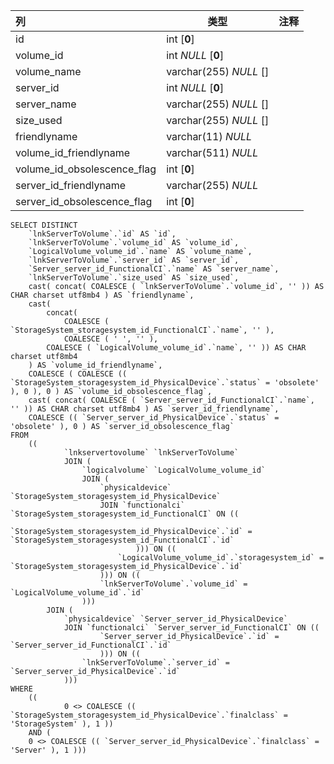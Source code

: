| 列                          | 类型                   | 注释 |
| :-------------------------- | ---------------------- | ---- |
| id                          | int [**0**]            |      |
| volume_id                   | int *NULL* [**0**]     |      |
| volume_name                 | varchar(255) *NULL* [] |      |
| server_id                   | int *NULL* [**0**]     |      |
| server_name                 | varchar(255) *NULL* [] |      |
| size_used                   | varchar(255) *NULL* [] |      |
| friendlyname                | varchar(11) *NULL*     |      |
| volume_id_friendlyname      | varchar(511) *NULL*    |      |
| volume_id_obsolescence_flag | int [**0**]            |      |
| server_id_friendlyname      | varchar(255) *NULL*    |      |
| server_id_obsolescence_flag | int [**0**]            |      |

```
SELECT DISTINCT
	`lnkServerToVolume`.`id` AS `id`,
	`lnkServerToVolume`.`volume_id` AS `volume_id`,
	`LogicalVolume_volume_id`.`name` AS `volume_name`,
	`lnkServerToVolume`.`server_id` AS `server_id`,
	`Server_server_id_FunctionalCI`.`name` AS `server_name`,
	`lnkServerToVolume`.`size_used` AS `size_used`,
	cast( concat( COALESCE ( `lnkServerToVolume`.`volume_id`, '' )) AS CHAR charset utf8mb4 ) AS `friendlyname`,
	cast(
		concat(
			COALESCE ( `StorageSystem_storagesystem_id_FunctionalCI`.`name`, '' ),
			COALESCE ( ' ', '' ),
		COALESCE ( `LogicalVolume_volume_id`.`name`, '' )) AS CHAR charset utf8mb4 
	) AS `volume_id_friendlyname`,
	COALESCE ( COALESCE (( `StorageSystem_storagesystem_id_PhysicalDevice`.`status` = 'obsolete' ), 0 ), 0 ) AS `volume_id_obsolescence_flag`,
	cast( concat( COALESCE ( `Server_server_id_FunctionalCI`.`name`, '' )) AS CHAR charset utf8mb4 ) AS `server_id_friendlyname`,
	COALESCE (( `Server_server_id_PhysicalDevice`.`status` = 'obsolete' ), 0 ) AS `server_id_obsolescence_flag` 
FROM
	((
			`lnkservertovolume` `lnkServerToVolume`
			JOIN (
				`logicalvolume` `LogicalVolume_volume_id`
				JOIN (
					`physicaldevice` `StorageSystem_storagesystem_id_PhysicalDevice`
					JOIN `functionalci` `StorageSystem_storagesystem_id_FunctionalCI` ON ((
							`StorageSystem_storagesystem_id_PhysicalDevice`.`id` = `StorageSystem_storagesystem_id_FunctionalCI`.`id` 
							))) ON ((
						`LogicalVolume_volume_id`.`storagesystem_id` = `StorageSystem_storagesystem_id_PhysicalDevice`.`id` 
					))) ON ((
					`lnkServerToVolume`.`volume_id` = `LogicalVolume_volume_id`.`id` 
				)))
		JOIN (
			`physicaldevice` `Server_server_id_PhysicalDevice`
			JOIN `functionalci` `Server_server_id_FunctionalCI` ON ((
					`Server_server_id_PhysicalDevice`.`id` = `Server_server_id_FunctionalCI`.`id` 
					))) ON ((
				`lnkServerToVolume`.`server_id` = `Server_server_id_PhysicalDevice`.`id` 
			))) 
WHERE
	((
			0 <> COALESCE (( `StorageSystem_storagesystem_id_PhysicalDevice`.`finalclass` = 'StorageSystem' ), 1 )) 
	AND (
	0 <> COALESCE (( `Server_server_id_PhysicalDevice`.`finalclass` = 'Server' ), 1 )))
```

